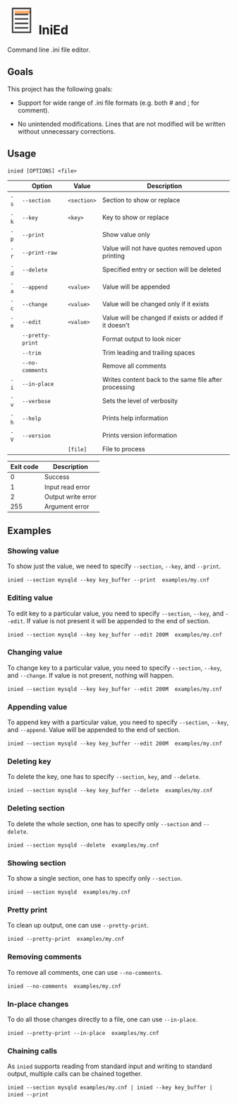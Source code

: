 [![IniEd](ICON.png)](https://www.medo64.com/inied/)  IniEd
==========================================================

Command line .ini file editor.


## Goals ##

This project has the following goals:

* Support for wide range of .ini file formats (e.g. both # and ; for comment).

* No unintended modifications. Lines that are not modified will be written
  without unnecessary corrections.


## Usage ##

    inied [OPTIONS] <file>

|      | Option           | Value       | Description                                            |
|------|------------------|-------------|--------------------------------------------------------|
| `-s` | `--section`      | `<section>` | Section to show or replace                             |
| `-k` | `--key`          | `<key>`     | Key to show or replace                                 |
| `-p` | `--print`        |             | Show value only                                        |
| `-r` | `--print-raw`    |             | Value will not have quotes removed upon printing       |
| `-d` | `--delete`       |             | Specified entry or section will be deleted             |
| `-a` | `--append`       | `<value>`   | Value will be appended                                 |
| `-c` | `--change`       | `<value>`   | Value will be changed only if it exists                |
| `-e` | `--edit`         | `<value>`   | Value will be changed if exists or added if it doesn't |
|      | `--pretty-print` |             | Format output to look nicer                            |
|      | `--trim`         |             | Trim leading and trailing spaces                       |
|      | `--no-comments`  |             | Remove all comments                                    |
| `-i` | `--in-place`     |             | Writes content back to the same file after processing  |
| `-v` | `--verbose`      |             | Sets the level of verbosity                            |
| `-h` | `--help`         |             | Prints help information                                |
| `-V` | `--version`      |             | Prints version information                             |
|      |                  | `[file]`    | File to process                                        |

| Exit code | Description        |
|-----------|--------------------|
| 0         | Success            |
| 1         | Input read error   |
| 2         | Output write error |
| 255       | Argument error     |


## Examples ##

### Showing value ###

To show just the value, we need to specify `--section`, `--key`, and `--print`.

    inied --section mysqld --key key_buffer --print  examples/my.cnf

### Editing value ###

To edit key to a particular value, you need to specify `--section`, `--key`, and
`--edit`. If value is not present it will be appended to the end of section.

    inied --section mysqld --key key_buffer --edit 200M  examples/my.cnf

### Changing value ###

To change key to a particular value, you need to specify `--section`, `--key`,
and `--change`. If value is not present, nothing will happen.

    inied --section mysqld --key key_buffer --edit 200M  examples/my.cnf

### Appending value ###

To append key with a particular value, you need to specify `--section`, `--key`,
and `--append`. Value will be appended to the end of section.

    inied --section mysqld --key key_buffer --edit 200M  examples/my.cnf

### Deleting key ###

To delete the key, one has to specify `--section`, `key`, and `--delete`.

    inied --section mysqld --key key_buffer --delete  examples/my.cnf

### Deleting section ###

To delete the whole section, one has to specify only `--section` and `--delete`.

    inied --section mysqld --delete  examples/my.cnf

### Showing section ###

To show a single section, one has to specify only `--section`.

    inied --section mysqld  examples/my.cnf

### Pretty print ###

To clean up output, one can use `--pretty-print`.

    inied --pretty-print  examples/my.cnf

### Removing comments ###

To remove all comments, one can use `--no-comments`.

    inied --no-comments  examples/my.cnf

### In-place changes ###

To do all those changes directly to a file, one can use `--in-place`.

    inied --pretty-print --in-place  examples/my.cnf

### Chaining calls ###

As `inied` supports reading from standard input and writing to standard output,
multiple calls can be chained together.

    inied --section mysqld examples/my.cnf | inied --key key_buffer | inied --print
